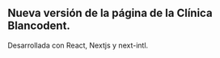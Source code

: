 ## Nueva versión de la página de la Clínica Blancodent.

Desarrollada con React, Nextjs y next-intl.
